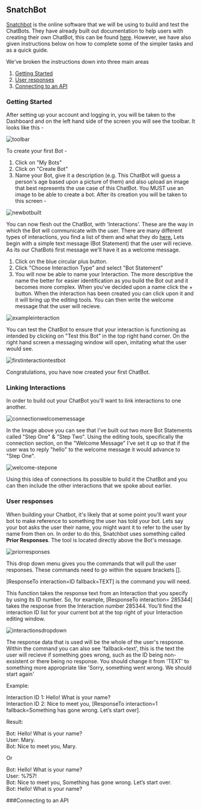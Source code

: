 ## SnatchBot
[Snatchbot](https://snatchbot.me/) is the online software that we will be using to build and test the ChatBots. They have already built out documentation to help users with creating their own ChatBot, this can be found [here](https://support.snatchbot.me/docs). However, we have also given instructions below on how to complete some of the simpler tasks and as a quick guide. 

We've broken the instructions down into three main areas

1. [Getting Started](#getting-Started)
1. [User responses](#user-responses)
1. [Connecting to an API](#connecting-to-an-api)

### Getting Started
After setting up your account and logging in, you will be taken to the Dashboard and on the left hand side of the screen you will see the toolbar. It looks like this - 

![toolbar](https://user-images.githubusercontent.com/39263870/41412687-b9863148-6fd8-11e8-85d2-096cec186528.png)

To create your first Bot -
1. Click on "My Bots"
1. Click on "Create Bot"
1. Name your Bot, give it a description (e.g. This ChatBot will guess a person's age based upon a picture of them) and also upload an image that best represents the use case of this ChatBot. You MUST use an image to be able to create a bot. After its creation you will be taken to this screen - 

![newbotbuilt](https://user-images.githubusercontent.com/39263870/41413552-593eefa2-6fdb-11e8-9aa1-ca8e8c0c4b77.png)

You can now flesh out the ChatBot, with 'Interactions'. These are the way in which the Bot will communicate with the user. There are many different types of interactions, you find a list of them and what they do [here.](https://support.snatchbot.me/docs/interactions)
Lets begin with a simple text message (Bot Statement) that the user will recieve. As its our ChatBots first message we'll have it as a welcome message.
1. Click on the blue circular plus button.
1. Click "Choose Interaction Type" and select "Bot Statement"
1. You will now be able to name your Interaction. The more descriptive the name the better for easier identification as you build the Bot out and it becomes more complex. When you've decided upon a name click the + button. 
When the interaction has been created you can click upon it and it will bring up the editing tools. You can then write the welcome message that the user will recieve. 

![exampleinteraction](https://user-images.githubusercontent.com/39263870/41415514-a83b6cfc-6fe0-11e8-9264-a3dff3c5b120.png)

You can test the ChatBot to ensure that your interaction is functioning as intended by clicking on "Test this Bot" in the top right hand corner. On the right hand screen a messaging window will open, imitating what the user would see. 

![firstinteractiontestbot](https://user-images.githubusercontent.com/39263870/41415776-45a20b0e-6fe1-11e8-8d89-f863aa85e5b3.png)

Congratulations, you have now created your first ChatBot. 

### Linking Interactions

In order to build out your ChatBot you'll want to link interactions to one another. 

![connectionwelcomemessage](https://user-images.githubusercontent.com/39263870/41417359-08bc872e-6fe5-11e8-9c33-37b46be5df29.png)

In the Image above you can see that I've built out two more Bot Statements called "Step One" & "Step Two". Using the editing tools, specifically the connection section, on the "Welcome Message" I've set it up so that if the user was to reply "hello" to the welcome message it would advance to "Step One".

![welcome-stepone](https://user-images.githubusercontent.com/39263870/41417853-634370bc-6fe6-11e8-8c82-7a121dd72427.png)

Using this idea of connections its possible to build it the ChatBot and you can then include the other interactions that we spoke about earlier. 

### User responses 

When building your Chatbot, it's likely that at some point you'll want your bot to make reference to something the user has told your bot. Lets say your bot asks the user their name, you might want it to refer to the user by name from then on. In order to do this, Snatchbot uses something called **Prior Responses**. The tool is located directly above the Bot's message. 

![priorresponses](https://user-images.githubusercontent.com/39263870/41533102-809bfb58-72f1-11e8-9135-3f8c405cd2d9.png)

This drop down menu gives you the commands that will pull the user responses. These commands need to go within the square brackets [].

[ResponseTo interaction=ID fallback=TEXT] is the command you will need. 

This function takes the response text from an Interaction that you specify by using its ID number. So, for example, [ResponseTo interaction= 285344] takes the response from the Interaction number 285344. You’ll find the interaction ID list for your current bot at the top right of your Interaction editing window.

![interactionsdropdown](https://user-images.githubusercontent.com/39263870/41533623-5cbe718c-72f3-11e8-9cce-321b1a314937.png)

The response data that is used will be the whole of the user's response. Within the command you can also see 'fallback=text', this is the text the user will recieve if something goes wrong, such as the ID being non-exsistent or there being no response. You should change it from 'TEXT' to something more appropriate like 'Sorry, something went wrong. We should start again'

Example:

Interaction ID 1: Hello! What is your name?  
Interaction ID 2: Nice to meet you, [ResponseTo interaction=1 fallback=Something has gone wrong. Let’s start over].

Result:

Bot: Hello! What is your name?  
User: Mary.  
Bot: Nice to meet you, Mary.  

Or

Bot: Hello! What is your name?  
User: %757!  
Bot: Nice to meet you, Something has gone wrong. Let’s start over.  
Bot: Hello! What is your name?  

###Connecting to an API


